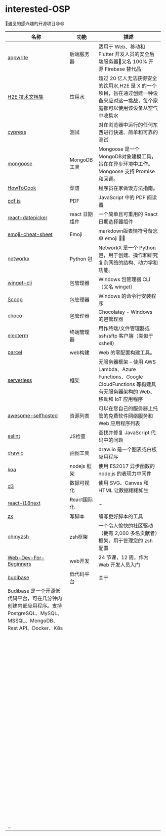 # interested-OSP
🚀遇见的感兴趣的开源项目:smile::smile:

|名称|功能|描述|
|----------------------|----------------|--------------------------|
| [appwrite](https://github.com/appwrite/appwrite) |后端服务器| 适用于 Web、移动和 Flutter 开发人员的安全后端服务器🚀又名 100% 开源 Firebase 替代品 |
|[H2E 技术文档集](https://github.com/google/h2e_technical_documentation)|饮用水|超过 20 亿人无法获得安全的饮用水,H2E 是 X 的一个项目，旨在通过创建一种设备来应对这一挑战，每个家庭都可以使用该设备从空气中收集水|
|[cypress](https://github.com/cypress-io/cypress)|测试|对在浏览器中运行的任何东西进行快速、简单和可靠的测试|
|[mongoose](https://github.com/Automattic/mongoose)|MongoDB工具|Mongoose 是一个MongoDB对象建模工具，旨在在异步环境中工作。Mongoose 支持 Promise 和回调。|
|[HowToCook](https://github.com/Anduin2017/HowToCook)|菜谱|程序员在家做饭方法指南。|
|[pdf.js](https://github.com/mozilla/pdf.js)|PDF|JavaScript 中的 PDF 阅读器|
|[react-datepicker](https://github.com/Hacker0x01/react-datepicker)|react 日期组件|一个简单且可重用的 React 日期选择器组件|
|[emoji-cheat-sheet](https://github.com/ikatyang/emoji-cheat-sheet)|Emoji|markdown版表情符号备忘单 emoji :rofl::rofl:|
|[networkx](https://github.com/networkx/networkx)|Python 包|NetworkX 是一个 Python 包，用于创建、操作和研究复杂网络的结构、动力学和功能。|
|[winget-cli](https://github.com/microsoft/winget-cli)|包管理器|Windows 包管理器 CLI（又名 winget）|
|[Scoop](https://github.com/ScoopInstaller/Scoop)|包管理器|Windows 的命令行安装程序|
|[choco](https://github.com/chocolatey/choco)|包管理器|Chocolatey - Windows 的包管理器|
|[electerm](https://github.com/electerm/electerm)|终端管理器|用作终端/文件管理器或 ssh/sftp 客户端（类似于 xshell）|
|[parcel](https://github.com/parcel-bundler/parcel)|web构建|Web 的零配置构建工具。|
|[serverless](https://github.com/serverless/serverless)|框架|无服务器框架 – 使用 AWS Lambda、Azure Functions、Google CloudFunctions 等构建具有无服务器架构的 Web、移动和 IoT 应用程序|
|[awesome-selfhosted](https://github.com/awesome-selfhosted/awesome-selfhosted)|资源列表|可以在您自己的服务器上托管的免费软件网络服务和 Web 应用程序列表|
|[eslint](https://github.com/eslint/eslint)|JS检查|查找并修复 JavaScript 代码中的问题|
|[drawio](https://github.com/jgraph/drawio)|画图工具|draw.io 是一个图表或白板应用程序|
[koa](https://github.com/koajs/koa)|nodejs 框架|使用 ES2017 异步函数的 node.js 的表现力中间件
|[d3](https://github.com/d3/d3)|数据可视化|使用 SVG、Canvas 和 HTML 让数据栩栩如生|
|[react-i18next](https://github.com/i18next/react-i18next)|React国际化|...|
|[zx](https://github.com/google/zx)|写脚本|编写更好脚本的工具|
|[ohmyzsh](https://github.com/ohmyzsh/ohmyzsh)|zsh框架|一个令人愉快的社区驱动（拥有 2,000 多名贡献者）框架，用于管理您的 zsh 配置|
|[Web-Dev-For-Beginners](https://github.com/microsoft/Web-Dev-For-Beginners)|web开发|24 节课，12 周，作为 Web 开发人员入门|
|[budibase](https://github.com/Budibase/budibase)|低代码平台|关于
Budibase 是一个开源低代码平台，可在几分钟内创建内部应用程序。支持 PostgreSQL、MySQL、MSSQL、MongoDB、Rest API、Docker、K8s|
|[]()||
|[]()||
|[]()||
|[]()||
|[]()||
|[]()||
|[]()||
|[]()||
|[]()||
|[]()||
|[]()||
|[]()||
|[]()||
|[]()||
|[]()||
|[]()||
|[]()||
|[]()||
|[]()||
|[]()||
|[]()||
|[]()||
|[]()||
|[]()||
|[]()||
|[]()||
|[]()||
|[]()||
|[]()||
|[]()||
|[]()||
|[]()||
|[]()||
|[]()||
|[]()||
|[]()||
|[]()||
|[]()||
|[]()||
|[]()||
|[]()||
|[]()||
|[]()||
|[]()||
|[]()||
|[]()||
|[]()||
|[]()||
|[]()||
|[]()||
|[]()||
|[]()||
|[]()||
|[]()||
|[]()||
|[]()||
|[]()||
|[]()||
|[]()||
|[]()||
|[]()||
|[]()||
|[]()||
|[]()||
|[]()||
|[]()||
|[]()||
|[]()||
|[]()||
|[]()||
|[]()||
|[]()||
|[]()||
|[]()||
|[]()||
|[]()||
|[]()||
|[]()||
|[]()||
|[]()||
|[]()||
|[]()||
|[]()||
|[]()||
|[]()||
|[]()||
|[]()||
|[]()||
|[]()||
|[]()||
|[]()||
|[]()||
|[]()||
|[]()||
|[]()||
|[]()||
|[]()||
|[]()||
|[]()||
|[]()||
|[]()||
|[]()||
|...||
